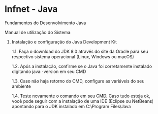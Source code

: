 # Infnet - Java
Fundamentos do Desenvolvimento Java

Manual de utilização do Sistema


1. Instalação e configuração do Java Development Kit

    1.1. Faça o download do JDK 8.0 através do site da Oracle para seu respectivo sistema operacional (Linux, Windows ou macOS)
    
    1.2. Após a instalação, confirme se o Java foi corretamente instalado digitando java -version em seu CMD
    
    1.3. Caso não haja retorno do CMD, configure as variáveis do seu ambiente
    
    1.4. Teste novamente o comando em seu CMD. Caso tudo esteja ok, você pode seguir com a instalação de uma IDE (Eclipse ou NetBeans) apontando para o JDK instalado em  C:\Program Files\Java
